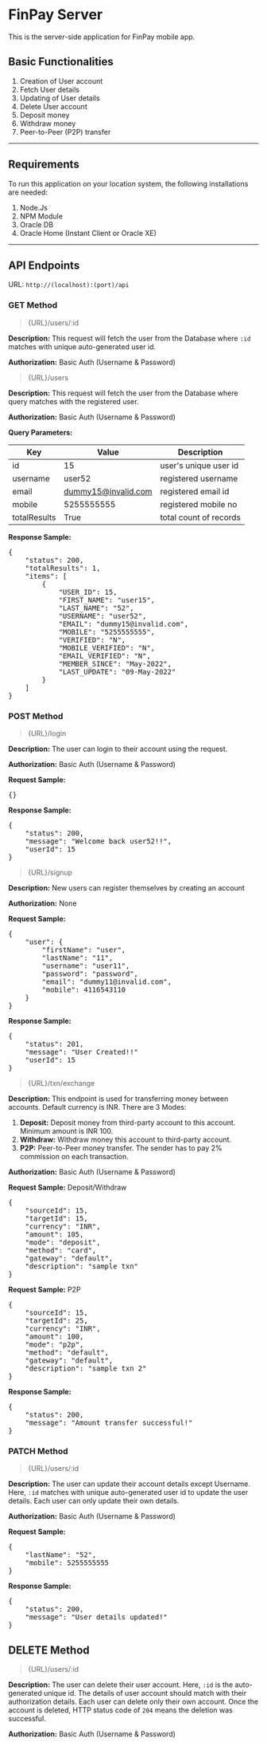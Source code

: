 # FinPay Server

This is the server-side application for FinPay mobile app.

## Basic Functionalities

1. Creation of User account
2. Fetch User details
3. Updating of User details
4. Delete User account
5. Deposit money
6. Withdraw money
7. Peer-to-Peer (P2P) transfer

---

## Requirements

To run this application on your location system, the following installations are needed:

1. Node.Js
2. NPM Module
3. Oracle DB
4. Oracle Home (Instant Client or Oracle XE)

---

## API Endpoints

URL: `http://(localhost):(port)/api`

### GET Method

> {URL}/users/:id

**Description:** This request will fetch the user from the Database where `:id` matches with unique auto-generated user id.

**Authorization:** Basic Auth (Username & Password)

> {URL}/users

**Description:** This request will fetch the user from the Database where query matches with the registered user.

**Authorization:** Basic Auth (Username & Password)

**Query Parameters:**

| Key         | Value                | Description            |
| ----------- | -------------------- | ---------------------- |
| id          | 15                   | user's unique user id  |
| username    | user52               | registered username    |
| email       | dummy15@invalid.com  | registered email id    |
| mobile      | 5255555555           | registered mobile no   |
| totalResults| True                 | total count of records |

**Response Sample:**
<pre>
{
    "status": 200,
    "totalResults": 1,
    "items": [
        {
            "USER_ID": 15,
            "FIRST_NAME": "user15",
            "LAST_NAME": "52",
            "USERNAME": "user52",
            "EMAIL": "dummy15@invalid.com",
            "MOBILE": "5255555555",
            "VERIFIED": "N",
            "MOBILE_VERIFIED": "N",
            "EMAIL_VERIFIED": "N",
            "MEMBER_SINCE": "May-2022",
            "LAST_UPDATE": "09-May-2022"
        }
    ]
}
</pre>

### POST Method

> {URL}/login

**Description:** The user can login to their account using the request.

**Authorization:** Basic Auth (Username & Password)

**Request Sample:**
<pre>
{}
</pre>

**Response Sample:**
<pre>
{
    "status": 200,
    "message": "Welcome back user52!!",
    "userId": 15
}
</pre>

> {URL}/signup

**Description:** New users can register themselves by creating an account

**Authorization:** None

**Request Sample:**
<pre>
{
    "user": {
        "firstName": "user",
        "lastName": "11",
        "username": "user11",
        "password": "password",
        "email": "dummy11@invalid.com",
        "mobile": 4116543110
    }
}
</pre>

**Response Sample:**
<pre>
{
    "status": 201,
    "message": "User Created!!"
    "userId": 15
}
</pre>

> {URL}/txn/exchange

**Description:** This endpoint is used for transferring money between accounts. Default currency is INR. There are 3 Modes:

1. **Deposit:** Deposit money from third-party account to this account. Minimum amount is INR 100.
2. **Withdraw:** Withdraw money this account to third-party account.
3. **P2P:** Peer-to-Peer money transfer. The sender has to pay 2% commission on each transaction.

**Authorization:** Basic Auth (Username & Password)

**Request Sample:** Deposit/Withdraw
<pre>
{
    "sourceId": 15,
    "targetId": 15,
    "currency": "INR",
    "amount": 105,
    "mode": "deposit",
    "method": "card",
    "gateway": "default",
    "description": "sample txn"
}
</pre>

**Request Sample:** P2P
<pre>
{
    "sourceId": 15,
    "targetId": 25,
    "currency": "INR",
    "amount": 100,
    "mode": "p2p",
    "method": "default",
    "gateway": "default",
    "description": "sample txn 2"
}
</pre>

**Response Sample:**
<pre>
{
    "status": 200,
    "message": "Amount transfer successful!"
}
</pre>

### PATCH Method

> {URL}/users/:id

**Description:** The user can update their account details except Username. Here, `:id` matches with unique auto-generated user id to update the user details. Each user can only update their own details.

**Authorization:** Basic Auth (Username & Password)

**Request Sample:**
<pre>
{
    "lastName": "52",
    "mobile": 5255555555
}
</pre>

**Response Sample:**
<pre>
{
    "status": 200,
    "message": "User details updated!"
}
</pre>

## DELETE Method

> {URL}/users/:id

**Description:** The user can delete their user account. Here, `:id` is the auto-generated unique id. The details of user account should match with their authorization details. Each user can delete only their own account. Once the account is deleted, HTTP status code of `204` means the deletion was successful.

**Authorization:** Basic Auth (Username & Password)
